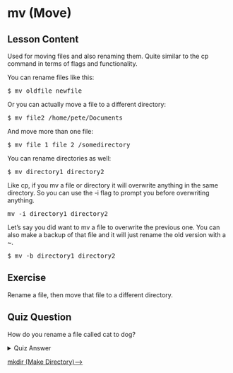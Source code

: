 # mv (Move)

## Lesson Content

Used for moving files and also renaming them. Quite similar to the cp command in terms of flags and functionality. 

You can rename files like this:

<pre>$ mv oldfile newfile</pre>

Or you can actually move a file to a different directory: 

<pre>$ mv file2 /home/pete/Documents</pre>

And move more than one file:

<pre>$ mv file_1 file_2 /somedirectory</pre>

You can rename directories as well:

<pre>$ mv directory1 directory2</pre>

Like cp, if you mv a file or directory it will overwrite anything in the same directory. So you can use the -i flag to prompt you before overwriting anything.

<pre>mv -i directory1 directory2</pre>

Let’s say you did want to mv a file to overwrite the previous one. You can also make a backup of that file and it will just rename the old version with a ~. 

<pre>$ mv -b directory1 directory2</pre>

## Exercise

Rename a file, then move that file to a different directory.

## Quiz Question

How do you rename a file called cat to dog?

<details>
    <summary>Quiz Answer</summary>
    <code>mv cat dog</code>
</details>

[mkdir (Make Directory)-->](make-directory-mkdir-command.md)
